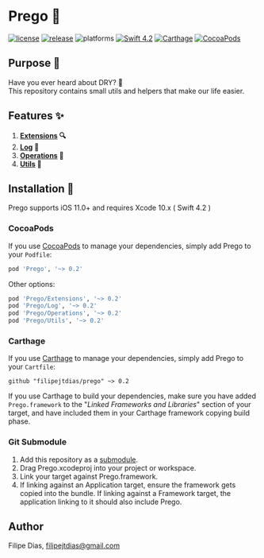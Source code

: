 # Prego 🔨

[![license](https://img.shields.io/badge/license-MIT-lightgrey.svg)](https://github.com/filipejtdias/prego/blob/master/LICENSE)
[![release](https://img.shields.io/github/release/filipejtdias/prego.svg)](https://github.com/filipejtdias/prego/releases)
![platforms](https://img.shields.io/badge/platforms-iOS-lightgrey.svg)
[![Swift 4.2](https://img.shields.io/badge/Swift-4-orange.svg?style=flat)](https://developer.apple.com/swift/)
[![Carthage](https://img.shields.io/badge/Carthage-compatible-4BC51D.svg?style=flat)](https://github.com/Carthage/Carthage)
[![CocoaPods](https://img.shields.io/cocoapods/v/Prego.svg)](https://cocoapods.org/)

## Purpose 🚀

Have you ever heard about DRY? 🤔    
This repository contains small utils and helpers that make our life easier.

## Features ✨

1. **[Extensions][] 🔍**
1. **[Log][] 📝**
1. **[Operations][] 🚦**
1. **[Utils][] 🍿**

## Installation 🔧

Prego supports iOS 11.0+ and requires Xcode 10.x  ( Swift 4.2 )    

### CocoaPods

If you use [CocoaPods][] to manage your dependencies, simply add Prego to your `Podfile`:

```ruby
pod 'Prego', '~> 0.2'
```
    
Other options:    

```ruby
pod 'Prego/Extensions', '~> 0.2'
pod 'Prego/Log', '~> 0.2'
pod 'Prego/Operations', '~> 0.2'
pod 'Prego/Utils', '~> 0.2'
```


### Carthage

If you use [Carthage][] to manage your dependencies, simply add Prego to your `Cartfile`:

```
github "filipejtdias/prego" ~> 0.2
```

If you use Carthage to build your dependencies, make sure you have added `Prego.framework` to the 
"_Linked Frameworks and Libraries_" section of your target, and have included them in your Carthage framework copying build 
phase.

### Git Submodule

1. Add this repository as a [submodule][].
1. Drag Prego.xcodeproj into your project or workspace.
1. Link your target against Prego.framework.
1. If linking against an Application target, ensure the framework gets copied into the bundle. If linking against a Framework target, 
the application linking to it should also include Prego.

## Author

Filipe Dias, filipejtdias@gmail.com

[Extensions]: https://github.com/filipejtdias/prego/tree/master/Prego/Classes/Extensions
[Log]: https://github.com/filipejtdias/prego/tree/master/Prego/Classes/Log
[Operations]: https://github.com/filipejtdias/prego/tree/master/Prego/Classes/Operations
[Utils]: https://github.com/filipejtdias/prego/tree/master/Prego/Classes/Utils

[Carthage]: https://github.com/Carthage/Carthage/#readme
[CocoaPods]: https://cocoapods.org/
[submodule]: https://git-scm.com/docs/git-submodule

